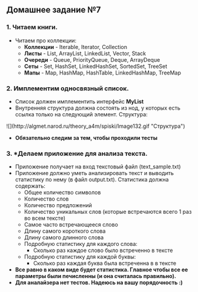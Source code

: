 ## Домашнее задание №7

### 1. Читаем книги.
 * Читаем про коллекции:
   + **Коллекции** - Iterable, Iterator, Collection
   + **Листы** - List, ArrayList, LinkedList, Vector, Stack
   + **Очереди** - Queue, PriorityQueue, Deque, ArrayDeque
   + **Сеты** - Set, HashSet, LinkedHashSet, SortedSet, TreeSet
   + **Мапы** - Map, HashMap, HashTable, LinkedHashMap, TreeMap

### 2. Имплементим односвязный список.
 * Список должен имплементить интерфейс **MyList**
 * Внутренняя структура должна состоять из нод, у которых есть ссылка только на следующий элемент. Структура:
 <p>![](http://algmet.narod.ru/theory_a4m/spiski/Image132.gif "Структура")

 * **Обязательно следим за тем, чтобы проходили тесты**

### 3. *Делаем приложение для анализа текста.
 * Приложение получает на вход текстовый файл (text_sample.txt)
 * Приложение должно уметь анализировать текст и выводить статистику по нему (в файл output.txt). Статистика должна содержать:
   + Общее количество символов
   + Количество слов
   + Количество предложений
   + Количество уникальных слов (которые встречаются всего 1 раз во всем тексте)
   + Самое часто встречающееся слово
   + Длину самого короткого слова
   + Длину самого длинного слова
   + Подробную статистику для каждого слова:
     - Сколько раз каждое слово было встреченно в тексте
   + Подробную статистику для каждой буквы:
     - Сколько раз каждая буква была встреченна в в тексте
 * **Все равно в каком виде будет статистика. Главное чтобы все ее параметры были печисленны (и она считалась правильно).**
 * **Для аналайзера нет тестов. Надеюсь на вашу порядочность :)**

